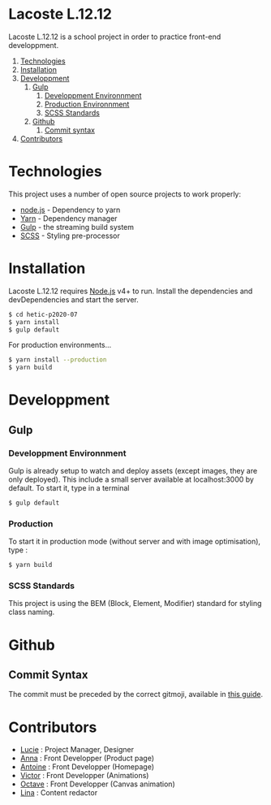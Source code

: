 # Lacoste L.12.12

Lacoste L.12.12 is a school project in order to practice front-end developpment.

1. [Technologies](#technologies)
2. [Installation](#installation)
3. [Developpment](#developpment)
    1. [Gulp](#gulp)
        1. [Developpment Environnment](#developpment-environnment)
        2. [Production Environnment](#production-environnment)
        3. [SCSS Standards](#scss-standards)
    2. [Github](#github)
        1. [Commit syntax](#commit-syntax)
4. [Contributors](#contributors)

# Technologies

This project uses a number of open source projects to work properly:

* [node.js] - Dependency to yarn
* [Yarn] - Dependency manager
* [Gulp] - the streaming build system
* [SCSS] - Styling pre-processor

# Installation

Lacoste L.12.12 requires [Node.js](https://nodejs.org/) v4+ to run.
Install the dependencies and devDependencies and start the server.

```sh
$ cd hetic-p2020-07
$ yarn install
$ gulp default
```

For production environments...

```sh
$ yarn install --production
$ yarn build
```


# Developpment

## Gulp

### Developpment Environnment
Gulp is already setup to watch and deploy assets (except images, they are only deployed). This include a small server available at localhost:3000 by default.
To start it, type in a terminal 

```sh
$ gulp default
```

### Production
To start it in production mode (without server and with image optimisation), type :
```sh
$ yarn build
```

### SCSS Standards
This project is using the BEM (Block, Element, Modifier) standard for styling class naming.

# Github

## Commit Syntax

The commit must be preceded by the correct gitmoji, available in [this guide](https://gitmoji.carloscuesta.me/).


# Contributors
 * [Lucie](https://github.com/LucieChabaud1312) : Project Manager, Designer
 * [Anna](https://github.com/AnnaBmnn) : Front Developper (Product page)
 * [Antoine](https://github.com/MinDBreaK) : Front Developper (Homepage)
 * [Victor](https://github.com/germainvictor) : Front Developper (Animations)
 * [Octave](https://github.com/githubmakesmecry) : Front Developper (Canvas animation)
 * [Lina]() : Content redactor




[//]: # (References : )

   [node.js]: <http://nodejs.org>
   [Gulp]: <http://gulpjs.com>
   [SCSS]: <http://sass-lang.com>
   [Yarn]: <https://yarnpkg.com>
